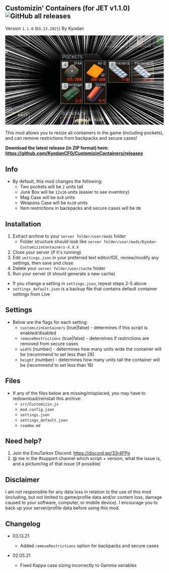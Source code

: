 Customizin' Containers (for JET v1.1.0) ![GitHub all releases](https://img.shields.io/github/downloads/KyodanCFG/CustomizinContainers/total)
----------------
Version `1.1.0` (`03.13.2021`)
By Kyodan

![Screenshot](cover.png)

This mod allows you to resize all containers in the game (including pockets), and can remove restrictions from backpacks and secure cases!

**Download the latest release (in ZIP format) here: https://github.com/KyodanCFG/CustomizinContainers/releases**
                                                                             
## Info

- By default, this mod changes the following:
    * Two pockets will be `2` units tall
    * Junk Box will be `12x16` units (easier to see inventory)
    * Mag Case will be `6x8` units 
    * Weapons Case will be `6x10` units 
    * Item restrictions in backpacks and secure cases will be `ON`

## Installation

1. Extract archive to your `server folder/user/mods` folder 
    * Folder structure should look like `server folder/user/mods/Kyodan-CustomizinContainers-X.X.X`
2. Close your server (if it's running)
3. Edit `settings.json` in your preferred text editor/IDE, review/modify any settings, then save and close
4. Delete your `server folder/user/cache` folder
5. Run your server (it should generate a new cache)

* If you change a setting in `settings.json`, repeat steps 2-5 above
* `settings_default.json` is a backup file that contains default container settings from Live

## Settings

- Below are the flags for each setting:
    * `customizinContainers` (true|false)       - determines if this script is enabled/disabled
    * `removeRestrictions` (true|false)         - determines if restrictions are removed from secure cases
    * `width` (number)                          - determines how many units wide the container will be
                                                (recommend to set less than 28)
    * `height` (number)                         - determines how many units tall the container will be
                                                (recommend to set less than 16)

## Files

- If any of the files below are missing/misplaced, you may have to redownload/reinstall this archive:
    * `src/Customizin.js`
    * `mod.config.json`
    * `settings.json`
    * `settings_default.json`
    * `readme.md`   

## Need help?

1. Join the EmuTarkov Discord: https://discord.gg/33r4FPp
2. @ me in the #support channel which script + version, what the issue is, and a picture/log of that issue (if possible)

## Disclaimer

I am not responsible for any data loss in relation to the use of this mod (including, but not limited to game/profile data and/or content loss, damage caused to your software, computer, or mobile device). I encourage you to back up your server/profile data before using this mod.

## Changelog

- 03.13.21
    * Added `removeRestrictions` option for backpacks and secure cases

- 02.05.21
    * Fixed Kappa case sizing incorrectly to Gamma variables
